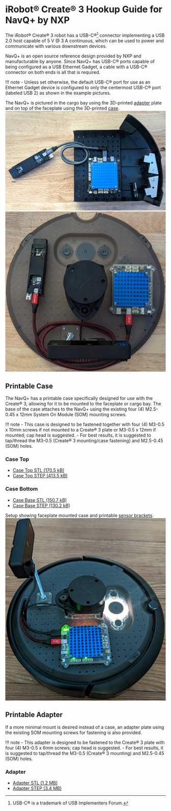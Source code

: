 # iRobot® Create® 3 Hookup Guide for NavQ+ by NXP

The iRobot® Create® 3 robot has a USB-C®[^1] connector implementing a USB 2.0 host capable of 5 V @ 3 A continuous, which can be used to power and communicate with various downstream devices.

NavQ+ is an open source reference design provided by NXP and manufacturable by anyone.
Since NavQ+ has USB-C® ports capable of being configured as a USB Ethernet Gadget, a cable with a USB-C® connector on both ends is all that is required.

!!! note
    - Unless set otherwise, the default USB-C® port for use as an Ethernet Gadget device is configured to only the centermost USB-C® port (labeled USB 2) as shown in the example pictures.

The NavQ+ is pictured in the cargo bay using the 3D-printed [adapter](#adapter) plate and on top of the faceplate using the 3D-printed [case](#case-top).
![Hookup diagram for NavQ+ with adapter mount in cargo bay](data/hookup_navqplus_adapter_mount_bay.jpg "NavQ+ in Cargo Bay")
![Hookup diagram for NavQ+ with case on faceplate](data/hookup_navqplus_case_faceplate.jpg "NavQ+ on Faceplate")


## Printable Case
The NavQ+ has a printable case specifically designed for use with the Create® 3, allowing for it to be mounted to the faceplate or cargo bay.
The base of the case attaches to the NavQ+ using the existing four (4) M2.5-0.45 x 12mm System On Module (SOM) mounting screws.

!!! note
    - This case is designed to be fastened together with four (4) M3-0.5 x 10mm screws if not mounted to a Create® 3 plate or M3-0.5 x 12mm if mounted; cap head is suggested.
    - For best results, it is suggested to tap/thread the M3-0.5 (Create® 3 mounting/case fastening) and M2.5-0.45 (SOM) holes.

### Case Top
* [Case Top STL (170.5 kB)](data/cases/C3-NavQPlus-Top.stl)
* [Case Top STEP (413.5 kB)](data/cases/C3-NavQPlus-Top.stp)

### Case Bottom
* [Case Base STL (150.7 kB)](data/cases/C3-NavQPlus-Base.stl)
* [Case Base STEP (130.2 kB)](data/cases/C3-NavQPlus-Base.stp)

Setup showing faceplate mounted case and printable [sensor brackets](https://github.com/iRobotEducation/create3_docs/tree/main/docs/hw/data/brackets).
![Sensor faceplate hookup example.](data/navqplus_case_sensors.jpg "NavQ+ with sensors on Faceplate")


## Printable Adapter
If a more minimal mount is desired instead of a case, an adapter plate using the existing SOM mounting screws for fastening is also provided.

!!! note
    - This adapter is designed to be fastened to the Create® 3 plate with four (4) M3-0.5 x 6mm screws; cap head is suggested.
    - For best results, it is suggested to tap/thread the M3-0.5 (Create® 3 mounting) and M2.5-0.45 (SOM) holes.

### Adapter
* [Adapter STL (1.2 MB)](data/brackets/C3-RudisLabs-NavQPlus-Adapter.stl)
* [Adapter STEP (3.4 MB)](data/brackets/C3-RudisLabs-NavQPlus-Adapter.stp)

[^1]: USB-C® is a trademark of USB Implementers Forum.
[^2]: All other trademarks mentioned are the property of their respective owners.
